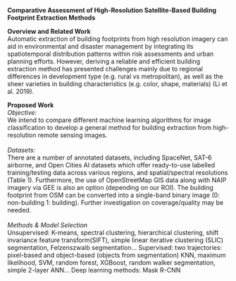 **Comparative Assessment of High-Resolution Satellite-Based Building Footprint Extraction Methods**


**Overview and Related Work**
<br>
Automatic extraction of building footprints from high resolution imagery can aid in environmental and disaster management by integrating its spatiotemporal distribution patterns within risk assessments and urban planning efforts. However, deriving a reliable and efficient building extraction method has presented challenges mainly due to regional differences in development type (e.g. rural vs metropolitan), as well as the sheer varieties in building characteristics (e.g. color, shape, materials) (Li et al. 2019). 
<br>

**Proposed Work**
<br>
*Objective:* 
<br>We intend to compare different machine learning algorithms for image classification to develop a general method for building extraction from high-resolution remote sensing images.
<br>
<br>
*Datasets:* 
<br> There are a number of annotated datasets, including SpaceNet, SAT-6 airborne, and Open Cities AI datasets which offer ready-to-use labelled training/testing data across various regions, and spatial/spectral resolutions (Table 1). Furthermore, the use of OpenStreetMap GIS data along with NAIP imagery via GEE is also an option (depending on our ROI). The building footprint from OSM can be converted into a single-band binary image (0: non-building 1: building). Further investigation on coverage/quality may be needed. 
<br>
<br>
*Methods & Model Selection*
<br> Unsupervised: K-means, spectral clustering, hierarchical  clustering, shift invariance feature transform(SIFT), simple linear iterative clustering (SLIC) segmentation, Felzenszwaib segmentation...
Supervised: two trajectories: pixel-based and object-based (objects from segmentation)
KNN, maximum likelihood, SVM, random forest, XGBoost, random walker segmentation, simple 2-layer ANN…
Deep learning methods: Mask R-CNN
